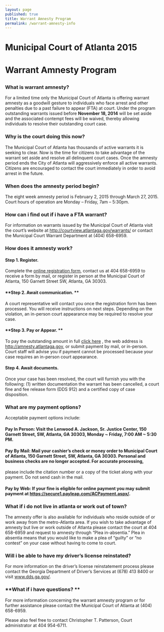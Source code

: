 ```yaml
---
layout: page
published: true
title: Warrant Amnesty Program
permalink: /warrant-amnesty-info
---
```


# Municipal Court of Atlanta 2015 
# Warrant Amnesty Program

## 
### **What is warrant amnesty?**
For a limited time only the Municipal Court of Atlanta is offering warrant amnesty as a goodwill gesture to individuals who face arrest and other penalties due to a past failure to appear (FTA) at court.  Under the program outstanding warrants issued before <b>November 18, 2014</b> will be set aside and the associated contempt fees will be waived, thereby allowing individuals to resolve their outstanding court case.  

### **Why is the court doing this now?**
The Municipal Court of Atlanta has thousands of active warrants it is seeking to clear. Now is the time for citizens to take advantage of the warrant set aside and resolve all delinquent court cases. Once the amnesty period ends the City of Atlanta will aggressively enforce all active warrants.  Citizens are encouraged to contact the court immediately in order to avoid arrest in the future. 

### **When does the amnesty period begin?**
The eight week amnesty period is February 2, 2015 through March 27, 2015.  Court hours of operation are Monday – Friday, 7am – 5:30pm.

### **How can i find out if i have a FTA warrant?**
For information on warrants issued by the Municipal Court of Atlanta visit the court’s website at <a href="http://courtview.atlantaga.gov/warrants/" target="_blank">http://courtview.atlantaga.gov/warrants/</a> or contact the Municipal Court Warrant Department at (404) 658-6959. 

### **How does it amnesty work?**
#### **Step 1. Register.**  
Complete the <a href="http://dit-webtest-01/drfcc/waf.aspx" target="_blank">online registration form</a>, contact us at 404 658-6959 to receive a form by mail, or register in person at the Municipal Court of Atlanta, 150 Garnett Street SW, Atlanta, GA 30303. 

#### **Step 2. Await communication. **
A court representative will contact you once the registration form has been processed.  You will receive instructions on next steps. Depending on the violation, an in-person court appearance may be required to resolve your case.  

#### **Step 3. Pay or Appear. **
To pay the outstanding amount in full <a href="http://amnesty.atlantaga.gov" target="_blank">click here</a> , the web address is http://amnesty.atlantaga.gov, or submit payment by mail, or in-person. Court staff will advise you if payment cannot be processed because your case requires an in-person court appearance. 

#### **Step 4. Await documents.** 
Once your case has been resolved, the court will furnish you with the following: (1) written documentation the warrant has been cancelled, a court fine and fee release form (DDS 912) and a certified copy of case disposition.  

### **What are my payment options?**
Acceptable payment options include:

#### **Pay In Person:** Visit the Lenwood A. Jackson, Sr. Justice Center, 150 Garnett Street, SW, Atlanta, GA 30303, Monday ~ Friday, 7:00 AM ~ 5:30 PM.  

#### **Pay By Mail:**    Mail your cashier’s check or money order to Municipal Court of Atlanta, 150 Garnett Street, SW, Atlanta, GA 30303.  Personal and business checks are no longer accepted.  For accurate processing, 
please include the citation number or a copy of the ticket along with your payment. Do not send cash in the mail.  

#### **Pay by Web:**    If your fine is eligible for online payment you may submit payment at <a href="https://secure1.payleap.com/ACPayment.aspx" target="_blank">https://secure1.payleap.com/ACPayment.aspx/</a>.  

### **What if i do not live in atlanta or work out of town?**
The amnesty offer is also available for individuals who reside outside of or work away from the metro-Atlanta area. If you wish to take advantage of amnesty but live or work outside of Atlanta please contact the court at 404 658-6959 and request to amnesty through “Plea in-absentia.” Plea in absentia means that you would like to make a plea of “guilty” or “no contest” on your case without having to come to court.    

### **Will i be able to have my driver’s license reinstated?**
For more information on the driver’s license reinstatement process please contact the Georgia Department of Driver’s Services at (678) 413 8400 or visit <a href="www.dds.ga.gov" target="_blank">www.dds.ga.gov/</a>.  

### **What if i have questions? **
For more information concerning the warrant amnesty program or for further assistance please contact the Municipal Court of Atlanta at (404) 658-6959. 

Please also feel free to contact Christopher T. Patterson, Court administrator at 404 954-6711.  


